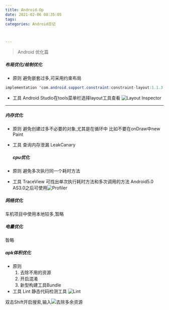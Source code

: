 ```yaml
---
title: Android-Op
date: 2021-02-06 08:35:05
tags:
categories: Android日记



---
```




>
>
>Android 优化篇

##### 布局优化/绘制优化

- 原则
避免嵌套过多,可采用约束布局
 ```java
implementation 'com.android.support.constraint:constraint-layout:1.1.3'
 ```
- 工具
Android Studio在tools菜单栏选择layout工具查看
![Layout Inspector](https://upload-images.jianshu.io/upload_images/2226681-d0ff0e0407c64127.png?imageMogr2/auto-orient/strip%7CimageView2/2/w/1240)
---
##### 内存优化

- 原则
  避免创建过多不必要的对象,尤其是在循环中
  比如不要在onDraw中new Paint

- 工具
  查询内存泄漏
  LeakCanary

  

  ##### cpu优化

- 原则
  避免多次执行同一个耗时方法

- 工具
TraceView 可找出单次执行耗时方法和多次调用的方法
Android5.0 AS3.0之后可使用![Profiler](https://upload-images.jianshu.io/upload_images/2226681-b8b2cc90602d1eb5.png?imageMogr2/auto-orient/strip%7CimageView2/2/w/1240)

##### 网络优化
车机项目中使用本地较多,暂略
##### 电量优化
昝略

##### apk体积优化

- 原则
  1. 去除不用的资源
  2. 开启混淆
  3. 新型构建工具Bundle
- 工具
Lint
静态代码检测工具
![Lint](https://upload-images.jianshu.io/upload_images/2226681-492f842ffa340630.png?imageMogr2/auto-orient/strip%7CimageView2/2/w/1240)

双击Shift开启搜索,输入![去除多余资源](https://upload-images.jianshu.io/upload_images/2226681-bb2565cc1c32eed2.png?imageMogr2/auto-orient/strip%7CimageView2/2/w/1240)
